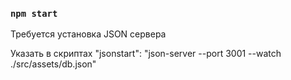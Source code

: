 

### `npm start`

Требуется установка JSON сервера

Указать в скриптах
"jsonstart": "json-server --port 3001 --watch ./src/assets/db.json"
